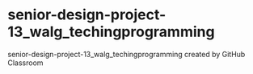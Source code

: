 # senior-design-project-13_walg_techingprogramming
senior-design-project-13_walg_techingprogramming created by GitHub Classroom
